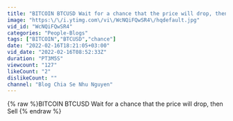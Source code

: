 ```yaml
---
title: "BITCOIN BTCUSD Wait for a chance that the price will drop, then Sell"
image: "https:\/\/i.ytimg.com\/vi\/WcNQiFQwSR4\/hqdefault.jpg"
vid_id: "WcNQiFQwSR4"
categories: "People-Blogs"
tags: ["BITCOIN","BTCUSD","chance"]
date: "2022-02-16T18:21:05+03:00"
vid_date: "2022-02-16T08:52:33Z"
duration: "PT3M5S"
viewcount: "127"
likeCount: "2"
dislikeCount: ""
channel: "Blog Chia Se Nhu Nguyen"
---
```

{% raw %}BITCOIN BTCUSD Wait for a chance that the price will drop, then Sell {% endraw %}
